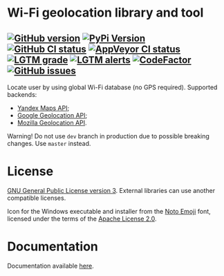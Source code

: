 # Wi-Fi geolocation library and tool

[![GitHub version](https://img.shields.io/github/v/release/xvitaly/wloc?sort=semver&color=brightgreen&logo=git&logoColor=white)](https://github.com/xvitaly/wloc/releases)
[![PyPi Version](https://img.shields.io/pypi/v/wloc.svg?logo=pypi&logoColor=white)](https://pypi.org/project/wloc/)
[![GitHub CI status](https://github.com/xvitaly/wloc/workflows/Python%20CI/badge.svg?branch=dev)](https://github.com/xvitaly/wloc/actions)
[![AppVeyor CI status](https://ci.appveyor.com/api/projects/status/l7bmgfr9amvawty4?svg=true)](https://ci.appveyor.com/project/xvitaly/wloc)
[![LGTM grade](https://img.shields.io/lgtm/grade/python/g/xvitaly/wloc.svg?logo=lgtm&logoWidth=18)](https://lgtm.com/projects/g/xvitaly/wloc/context:python)
[![LGTM alerts](https://img.shields.io/lgtm/alerts/g/xvitaly/wloc.svg?logo=lgtm&logoWidth=18)](https://lgtm.com/projects/g/xvitaly/wloc/alerts/)
[![CodeFactor](https://www.codefactor.io/repository/github/xvitaly/wloc/badge/dev)](https://www.codefactor.io/repository/github/xvitaly/wloc/overview/dev)
[![GitHub issues](https://img.shields.io/github/issues/xvitaly/wloc.svg?label=issues)](https://github.com/xvitaly/wloc/issues)
---

Locate user by using global Wi-Fi database (no GPS required). Supported backends:
 * [Yandex Maps API](https://tech.yandex.ru/locator/doc/dg/api/json-docpage/);
 * [Google Geolocation API](https://developers.google.com/maps/documentation/geolocation/intro);
 * [Mozilla Geolocation API](https://mozilla.github.io/ichnaea/api/index.html).

Warning! Do not use `dev` branch in production due to possible breaking changes. Use `master` instead.

# License
[GNU General Public License version 3](COPYING). External libraries can use another compatible licenses.

Icon for the Windows executable and installer from the [Noto Emoji](https://github.com/googlefonts/noto-emoji) font, licensed under the terms of the [Apache License 2.0](https://github.com/googlefonts/noto-emoji/blob/main/LICENSE).

# Documentation

Documentation available [here](docs/README.md).
